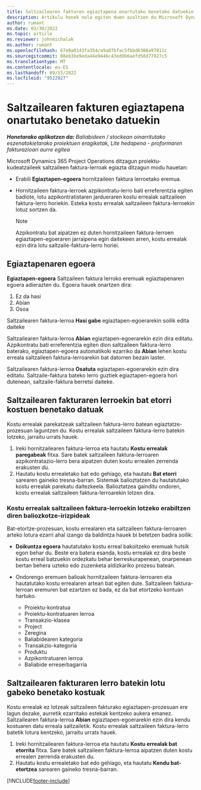 ```yaml
---
title: Saltzailearen fakturen egiaztapena onartutako benetako datuekin
description: Artikulu honek nola egiten duen azaltzen du Microsoft Dynamics 365 Project Operations ditzagun proiektu-zuzendariek egiazta ditzagun hornitzaileen fakturak kontratistak lanak egin eta denbora erregistratu ahala onartu ziren benetakoekin, eta proiektuko taldekideek erabili zituzten gastu eta materialekin.
author: rumant
ms.date: 03/30/2022
ms.topic: article
ms.reviewer: johnmichalak
ms.author: rumant
ms.openlocfilehash: 67e0a0143fa354ca9a87bfac5fbbd6306a97811c
ms.sourcegitcommit: 08eb3be9eda44e9446c43ed9b6aefd58d77927c5
ms.translationtype: MT
ms.contentlocale: eu-ES
ms.lasthandoff: 09/15/2022
ms.locfileid: "9522927"
---
```

# <a name="verification-of-vendor-invoices-with-approved-actuals"></a>Saltzailearen fakturen egiaztapena onartutako benetako datuekin

_**Honetarako aplikatzen da:** Baliabideen / stockean oinarritutako eszenatokietarako proiektuen eragiketak, Lite hedapena - proformaren fakturazioari aurre egitea_

Microsoft Dynamics 365 Project Operations ditzagun proiektu-kudeatzaileek saltzaileen faktura-lerroak egiazta ditzagun modu hauetan:

- Erabili **Egiaztapen-egoera** hornitzaileen faktura lerroetako eremua.
- Hornitzaileen faktura-lerroek azpikontratu-lerro bati erreferentzia egiten badiote, lotu azpikontratistaren jardueraren kostu errealak saltzaileen faktura-lerro horiekin. Esteka kostu errealak saltzaileen faktura-lerroekin lotuz sortzen da.

    > [!NOTE]
    > Azpikontratu bat aipatzen ez duten hornitzaileen faktura-lerroen egiaztapen-egoeraren jarraipena egin daitekeen arren, kostu errealak ezin dira lotu saltzaile-faktura-lerro horiei.

## <a name="verification-status"></a>Egiaztapenaren egoera

**Egiaztapen-egoera** Saltzaileen faktura lerroko eremuak egiaztapenaren egoera adierazten du. Egoera hauek onartzen dira:

1. Ez da hasi
2. Abian
3. Osoa

Saltzailearen faktura-lerroa **Hasi gabe** egiaztapen-egoerarekin soilik edita daiteke

Saltzailearen faktura-lerroa **Abian** egiaztapen-egoerarekin ezin dira editatu. Azpikontratu bati erreferentzia egiten dion saltzaileen faktura-lerro baterako, egiaztapen-egoera automatikoki ezarriko da **Abian** lehen kostu erreala saltzaileen faktura-lerroarekin bat datorren bezain laster.

Saltzailearen faktura-lerroa **Osatuta** egiaztapen-egoerarekin ezin dira editatu. Saltzaile-faktura bateko lerro guztiek egiaztapen-egoera hori dutenean, saltzaile-faktura berretsi daiteke.

## <a name="match-cost-actuals-to-vendor-invoice-lines"></a>Saltzailearen fakturaren lerroekin bat etorri kostuen benetako datuak

Kostu errealak parekatzeak saltzaileen faktura-lerro batean egiaztatze-prozesuan laguntzen du. Kostu errealak saltzaileen faktura-lerro batekin lotzeko, jarraitu urrats hauek.

1. Ireki hornitzailearen faktura-lerroa eta hautatu **Kostu errealak paregabeak** fitxa. Sare batek saltzaileen faktura-lerroaren azpikontratazio-lerro bera aipatzen duten kostu errealen zerrenda erakusten du.
2. Hautatu kostu errealetako bat edo gehiago, eta hautatu **Bat etorri** sarearen gaineko tresna-barran. Sistemak balioztatzen du hautatutako kostu errealak parekatu daitezkeela. Balioztatzea gainditu ondoren, kostu errealak saltzaileen faktura-lerroarekin lotzen dira.

### <a name="validation-criteria-that-are-used-to-link-cost-actuals-to-vendor-invoice-lines"></a>Kostu errealak saltzaileen faktura-lerroekin lotzeko erabiltzen diren baliozkotze-irizpideak

Bat-etortze-prozesuan, kostu errealaren eta saltzaileen faktura-lerroaren arteko lotura ezarri ahal izango da baldintza hauek bi betetzen badira soilik:

- **Doikuntza egoera** hautatutako kostu erreal bakoitzeko eremuak hutsik egon behar du. Beste era batera esanda, kostu errealak ez dira beste kostu erreal batzuekin ordezkatu behar berreskurapenean, onarpenean bertan behera uzteko edo zuzenketa aldizkariko prozesu batean.
- Ondorengo eremuen balioak hornitzaileen faktura-lerroaren eta hautatutako kostu errealaren artean bat egiten dute. Saltzaileen faktura-lerroan eremuren bat ezartzen ez bada, ez da bat etortzeko kontuan hartuko.

    - Proiektu-kontratua
    - Proiektu-kontratuaren lerroa
    - Transakzio-klasea
    - Project
    - Zeregina
    - Baliabidearen kategoria
    - Transakzio-kategoria
    - Produktu
    - Azpikontratuaren lerroa
    - Baliabide erreserbagarria

## <a name="unmatch-cost-actuals-from-a-vendor-invoice-line"></a>Saltzailearen fakturaren lerro batekin lotu gabeko benetako kostuak

Kostu errealak ez lotzeak saltzaileen fakturako egiaztapen-prozesuan ere lagun dezake, aurretik ezarritako estekak kentzeko aukera emanez. Saltzailearen faktura-lerroa **Abian** egiaztapen-egoerarekin ezin dira kendu kostuaren datu erreala saltzailetik. Kostu errealak saltzaileen faktura-lerro batetik lotura kentzeko, jarraitu urrats hauek.

1. Ireki hornitzailearen faktura-lerroa eta hautatu **Kostu errealak bat etorrita** fitxa. Sare batek saltzaileen faktura-lerroa aipatzen duten kostu errealen zerrenda erakusten du.
2. Hautatu kostu errealetako bat edo gehiago, eta hautatu **Kendu bat-etortzea** sarearen gaineko tresna-barran.

[!INCLUDE[footer-include](../../includes/footer-banner.md)]
